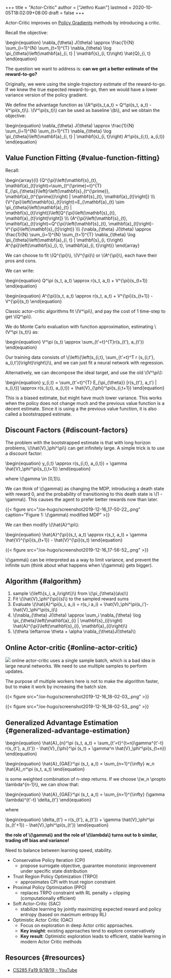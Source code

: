 +++
title = "Actor-Critic"
author = ["Jethro Kuan"]
lastmod = 2020-10-05T18:02:09+08:00
draft = false
+++

Actor-Critic improves on [Policy Gradients](policy_gradients.md) methods by introducing a
critic.

Recall the objective:

\begin{equation}
\nabla\_{\theta} J(\theta) \approx \frac{1}{N} \sum\_{i=1}^{N} \sum\_{t=1}^{T} \nabla\_{\theta} \log \pi\_{\theta}\left(\mathbf{a}\_{i, t} | \mathbf{s}\_{i, t}\right) \hat{Q}\_{i, t}
\end{equation}

The question we want to address is: **can we get a better estimate of
the reward-to-go?**

Originally, we were using the single-trajectory estimate of the
reward-to-go. If we knew the true expected reward-to-go, then we would
have a lower variance version of the policy gradient.

We define the advantage function as \\(A^\pi(s_t,a_t) = Q^\pi(s_t,
a_t) - V^\pi(s_t)\\). \\(V^\pi(s_t)\\) can be used as baseline \\(b\\), and we
obtain the objective:

\begin{equation}
\nabla\_{\theta} J(\theta) \approx \frac{1}{N} \sum\_{i=1}^{N} \sum\_{t=1}^{T} \nabla\_{\theta} \log \pi\_{\theta}\left(\mathbf{a}\_{i, t} | \mathbf{s}\_{i, t}\right) A^\pi(s\_{i,t}, a\_{i,t})
\end{equation}

## Value Function Fitting {#value-function-fitting}

Recall:

\begin{array}{l}
{Q^{\pi}\left(\mathbf{s}\_{t},
\mathbf{a}\_{t}\right)=\sum\_{t^{\prime}=t}^{T}
E\_{\pi\_{\theta}}\left[r\left(\mathbf{s}\_{t^{\prime}},
\mathbf{a}\_{t^{\prime}}\right) | \mathbf{s}\_{t},
\mathbf{a}\_{t}\right]} \\\\\\
{V^{\pi}\left(\mathbf{s}\_{t}\right)=E\_{\mathbf{a}\_{t} \sim
\pi\_{\theta}\left(\mathbf{a}\_{t} |
\mathbf{s}\_{t}\right)}\left[Q^{\pi}\left(\mathbf{s}\_{t},
\mathbf{a}\_{t}\right)\right]} \\\\\\
{A^{\pi}\left(\mathbf{s}\_{t},
\mathbf{a}\_{t}\right)=Q^{\pi}\left(\mathbf{s}\_{t},
\mathbf{a}\_{t}\right)-V^{\pi}\left(\mathbf{s}\_{t}\right)} \\\\\\
{\nabla\_{\theta} J(\theta) \approx \frac{1}{N} \sum\_{i=1}^{N}
\sum\_{t=1}^{T} \nabla\_{\theta} \log \pi\_{\theta}\left(\mathbf{a}\_{i,
t} | \mathbf{s}\_{i, t}\right) A^{\pi}\left(\mathbf{s}\_{i, t},
\mathbf{a}\_{i, t}\right)}
\end{array}

We can choose to fit \\(Q^{\pi}\\), \\(V^{\pi}\\) or \\(A^{\pi}\\), each have
their pros and cons.

We can write:

\begin{equation}
Q^\pi (s_t, a_t) \approx r(s_t, a_t) + V^{\pi}(s\_{t+1})
\end{equation}

\begin{equation}
A^{\pi}(s_t, a_t) \approx r(s_t, a_t) + V^{\pi}(s\_{t+1}) - V^{\pi}(s_t)
\end{equation}

Classic actor-critic algorithms fit \\(V^\pi\\), and pay the cost of 1
time-step to get \\(Q^\pi\\).

We do Monte Carlo evaluation with function approximation, estimating
\\(V^\pi (s_t)\\) as:

\begin{equation}
V^\pi (s_t) \approx \sum\_{t'=t}^{T}r(s\_{t'}, a\_{t'})
\end{equation}

Our training data consists of \\(\left\\{\left(s\_{i,t}, \sum\_{t'=t}^T r
(s\_{i,t'}, a\_{i,t'})\right)\right\\}\\), and we can just fit a neural
network with regression.

Alternatively, we can decompose the ideal target, and use the old
\\(V^\pi\\):

\begin{equation}
y\_{i,t} = \sum\_{t'=t}^{T} E\_{\pi\_{\theta}} [r(s\_{t'}, a\_t') |
s\_{i,t}] \approx r(s\_{i,t}, a\_{i,t}) + \hat{V}\_{\phi}^\pi(s\_{i,t+1})
\end{equation}

This is a biased estimate, but might have much lower variance. This
works when the policy does not change much and the previous value
function is a decent estimate. Since it is using a the previous value
function, it is also called a bootstrapped estimate.

## Discount Factors {#discount-factors}

The problem with the bootstrapped estimate is that with long horizon
problems, \\(\hat{V}\_\phi^\pi\\) can get infinitely large. A simple trick
is to use a discount factor:

\begin{equation}
y\_{i,t} \approx r(s\_{i,t}, a\_{i,t}) + \gamma \hat{V}\_\phi^\pi(s\_{i,t+1})
\end{equation}

where \\(\gamma \in [0,1]\\).

We can think of \\(\gamma\\) as changing the MDP, introducing a death
state with reward 0, and the probability of transitioning to this
death state is \\(1 - \gamma\\). This causes the agent to prefer better
rewards now than later.

{{< figure src="/ox-hugo/screenshot2019-12-16_17-50-22_.png" caption="Figure 1: \\(\gamma\\) modified MDP" >}}

We can then modify \\(\hat{A}^\pi\\):

\begin{equation}
\hat{A}^{\pi}(s_t, a_t) \approx r(s_t, a_t) + \gamma \hat{V}^{\pi}(s\_{t+1}) - \hat{V}^{\pi}(s_t)
\end{equation}

{{< figure src="/ox-hugo/screenshot2019-12-16_17-56-52_.png" >}}

\\(\gamma\\) can be interpreted as a way to limit variance, and prevent
the infinite sum (think about what happens when \\(\gamma\\) gets bigger).

## Algorithm {#algorithm}

1.  sample \\(\left\\{s_i, a_i\right\\}\\) from \\(\pi\_{\theta}(a\s)\\)
2.  Fit \\(\hat{V}\_\phi^{\pi}(s)\\) to the sampled reward sums
3.  Evaluate \\(\hat{A}^\pi(s_i, a_i) = r(s_i a_i) + \hat{V}\_\phi^\pi(s_i')-\hat{V}\_\phi^\pi(s_i)\\)
4.  \\(\nabla\_{\theta} J(\theta) \approx \sum_i \nabla\_{\theta} \log \pi\_{\theta}\left(\mathbf{a}\_{i} | \mathbf{s}\_{i}\right) \hat{A}^{\pi}\left(\mathbf{s}\_{i},
    \mathbf{a}\_{i}\right)\\)
5.  \\(\theta \leftarrow \theta + \alpha \nabla\_{\theta}J(\theta)\\)

## Online Actor-critic {#online-actor-critic}

![](/ox-hugo/screenshot2019-12-16_18-02-09_.png)
online actor-critic uses a single sample batch, which is a bad idea in
large neural networks. We need to use multiple samples to perform
updates.

The purpose of multiple workers here is not to make the algorithm
faster, but to make it work by increasing the batch size.

{{< figure src="/ox-hugo/screenshot2019-12-16_18-02-03_.png" >}}

{{< figure src="/ox-hugo/screenshot2019-12-16_18-02-53_.png" >}}

## Generalized Advantage Estimation {#generalized-advantage-estimation}

\begin{equation}
\hat{A}\_{n}^\pi (s_t, a_t) = \sum\_{t'=t}^{t+n}\gamma^{t'-t}
r(s\_{t'}, a\_{t'}) - \hat{V}\_{\phi}^\pi (s_t) + \gamma^n \hat{V}\_\phi^\pi(s\_{t+n})
\end{equation}

\begin{equation}
\hat{A}\_{GAE}^\pi (s_t, a_t) = \sum\_{n=1}^{\infty} w_n \hat{A}\_n^\pi
(s_t, a_t)
\end{equation}

is some weighted combination of n-step returns. If we choose \\(w_n
\propto \lambda^{n-1}\\), we can show that:

\begin{equation}
\hat{A}\_{GAE}^\pi (s_t, a_t) = \sum\_{n=1}^{\infty} (\gamma
\lambda)^{t'-t} \delta\_{t'}
\end{equation}

where

\begin{equation}
\delta\_{t'} = r(s\_{t'}, a\_{t'}) + \gamma \hat{V}\_\phi^\pi (s\_{t'+1}) - \hat{V}\_\phi^\pi(s\_{t'})
\end{equation}

**the role of \\(\gamma\\) and the role of \\(\lambda\\) turns out to b
similar, trading off bias and variance!**

Need to balance between learning speed, stability.

- Conservative Policy Iteration (CPI)
  - propose surrogate objective, guarantee monotonic improvement under
    specific state distribution
- Trust Region Policy Optimization (TRPO)
  - approximates CPI with trust region constraint
- Proximal Policy Optimization (PPO)
  - replaces TRPO constraint with RL penalty + clipping
    (computationally efficient)
- Soft Actor-Critic (SAC)
  - stabilize learning by jointly maximizing expected reward and
    policy entropy (based on maximum entropy RL)
- Optimistic Actor Critic (OAC)
  - Focus on exploration in deep Actor critic approaches.
  - **Key insight**: existing approaches tend to explore conservatively
  - **Key result**: Optimistic exploration leads to efficient, stable
    learning in modern Actor Critic methods

## Resources {#resources}

- [CS285 Fa19 9/18/19 - YouTube](https://www.youtube.com/watch?v=EKqxumCuAAY&list=PLkFD6%5F40KJIwhWJpGazJ9VSj9CFMkb79A&index=7&t=0s)
